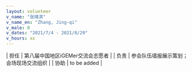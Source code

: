 ```yaml
---
layout: volunteer
v_name: "张靖淇"
v_name_en: "Zhang, Jing-qi"
v_male: 0
v_dates: "2021/7/4 - 2021/8/29"
v_hours: xx
---
```



| 担任 | 第八届中国地区iGEMer交流会志愿者 |
| 负责 | 参会队伍墙报展示策划；会场现场交流组织 |
| 协助 | to be added |